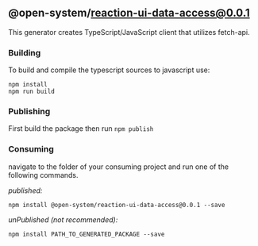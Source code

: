 ## @open-system/reaction-ui-data-access@0.0.1

This generator creates TypeScript/JavaScript client that utilizes fetch-api.

### Building

To build and compile the typescript sources to javascript use:

```
npm install
npm run build
```

### Publishing

First build the package then run `npm publish`

### Consuming

navigate to the folder of your consuming project and run one of the following commands.

_published:_

```
npm install @open-system/reaction-ui-data-access@0.0.1 --save
```

_unPublished (not recommended):_

```
npm install PATH_TO_GENERATED_PACKAGE --save
```

